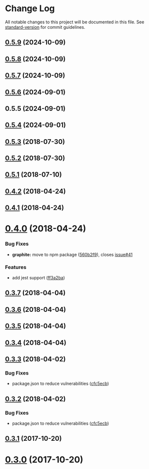 # Change Log

All notable changes to this project will be documented in this file. See [standard-version](https://github.com/conventional-changelog/standard-version) for commit guidelines.

<a name="0.5.9"></a>
## [0.5.9](https://github.com/mojtabafs/react-export-excel-xlsx-fixed/compare/v0.5.8...v0.5.9) (2024-10-09)



<a name="0.5.8"></a>
## [0.5.8](https://github.com/mojtabafs/react-export-excel-xlsx-fixed/compare/v0.5.7...v0.5.8) (2024-10-09)



<a name="0.5.7"></a>
## [0.5.7](https://github.com/mojtabafs/react-export-excel-xlsx-fixed/compare/v0.5.6...v0.5.7) (2024-10-09)



<a name="0.5.6"></a>
## [0.5.6](https://github.com/mojtabafs/react-export-excel-xlsx-fixed/compare/v0.5.5...v0.5.6) (2024-09-01)



<a name="0.5.5"></a>
## 0.5.5 (2024-09-01)



<a name="0.5.4"></a>
## [0.5.4](https://github.com/rdcalle/react-export-excel/compare/v0.5.1...v0.5.4) (2024-09-01)



<a name="0.5.3"></a>
## [0.5.3](https://github.com/rdcalle/react-export-excel/compare/v0.5.2...v0.5.3) (2018-07-30)



<a name="0.5.2"></a>
## [0.5.2](https://github.com/rdcalle/react-export-excel/compare/v0.5.1...v0.5.2) (2018-07-30)



<a name="0.5.1"></a>
## [0.5.1](https://github.com/securedeveloper/react-data-export/compare/v0.4.2...v0.5.1) (2018-07-10)



<a name="0.4.2"></a>
## [0.4.2](https://github.com/securedeveloper/react-data-export/compare/v0.4.1...v0.4.2) (2018-04-24)



<a name="0.4.1"></a>
## [0.4.1](https://github.com/securedeveloper/react-data-export/compare/v0.4.0...v0.4.1) (2018-04-24)



<a name="0.4.0"></a>
# [0.4.0](https://github.com/securedeveloper/react-data-export/compare/v0.3.7...v0.4.0) (2018-04-24)


### Bug Fixes

* **graphite:** move to npm package ([560b2f9](https://github.com/securedeveloper/react-data-export/commit/560b2f9)), closes [issue#41](https://github.com/issue/issues/41)


### Features

* add jest support ([ff3a2ba](https://github.com/securedeveloper/react-data-export/commit/ff3a2ba))



<a name="0.3.7"></a>
## [0.3.7](https://github.com/securedeveloper/react-data-export/compare/v0.3.6...v0.3.7) (2018-04-04)



<a name="0.3.6"></a>
## [0.3.6](https://github.com/securedeveloper/react-data-export/compare/v0.3.4...v0.3.6) (2018-04-04)



<a name="0.3.5"></a>
## [0.3.5](https://github.com/securedeveloper/react-data-export/compare/v0.3.4...v0.3.5) (2018-04-04)



<a name="0.3.4"></a>
## [0.3.4](https://github.com/securedeveloper/react-data-export/compare/v0.3.3...v0.3.4) (2018-04-04)



<a name="0.3.3"></a>
## [0.3.3](https://github.com/securedeveloper/react-data-export/compare/v0.3.0...v0.3.3) (2018-04-02)


### Bug Fixes

* package.json to reduce vulnerabilities ([cfc5ecb](https://github.com/securedeveloper/react-data-export/commit/cfc5ecb))



<a name="0.3.2"></a>
## [0.3.2](https://github.com/securedeveloper/react-data-export/compare/v0.3.0...v0.3.2) (2018-04-02)


### Bug Fixes

* package.json to reduce vulnerabilities ([cfc5ecb](https://github.com/securedeveloper/react-data-export/commit/cfc5ecb))



<a name="0.3.1"></a>
## [0.3.1](https://github.com/securedeveloper/react-data-export/compare/v0.3.0...v0.3.1) (2017-10-20)



<a name="0.3.0"></a>
# [0.3.0](https://github.com/securedeveloper/react-data-export/compare/v0.1.0...v0.3.0) (2017-10-20)
